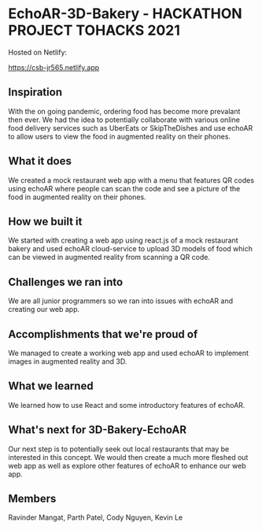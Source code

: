 # EchoAR-3D-Bakery - HACKATHON PROJECT TOHACKS 2021

Hosted on Netlify:

https://csb-jr565.netlify.app

## Inspiration

With the on going pandemic, ordering food has become more prevalant then ever. We had the idea to potentially collaborate with various online food delivery services such as UberEats or SkipTheDishes and use echoAR to allow users to view the food in augmented reality on their phones.

## What it does

We created a mock restaurant web app with a menu that features QR codes using echoAR where people can scan the code and see a picture of the food in augmented reality on their phones.

## How we built it

We started with creating a web app using react.js of a mock restaurant bakery and used echoAR cloud-service to upload 3D models of food which can be viewed in augmented reality from scanning a QR code.

## Challenges we ran into

We are all junior programmers so we ran into issues with echoAR and creating our web app.

## Accomplishments that we're proud of

We managed to create a working web app and used echoAR to implement images in augmented reality and 3D.

## What we learned

We learned how to use React and some introductory features of echoAR.

## What's next for 3D-Bakery-EchoAR

Our next step is to potentially seek out local restaurants that may be interested in this concept. We would then create a much more fleshed out web app as well as explore other features of echoAR to enhance our web app.

## Members
Ravinder Mangat, 
Parth Patel, 
Cody Nguyen, 
Kevin Le
